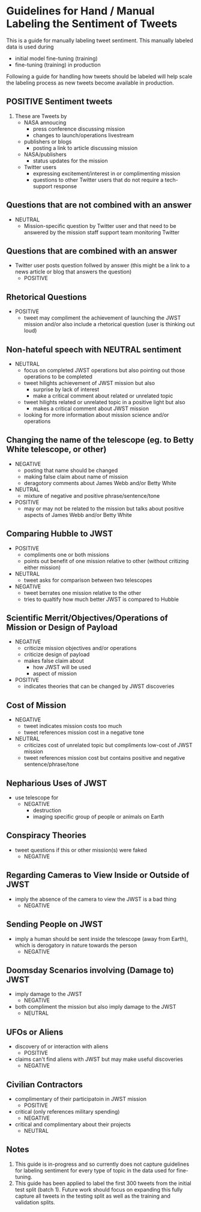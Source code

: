 # Guidelines for Hand / Manual Labeling the Sentiment of Tweets

This is a guide for manually labeling tweet sentiment. This manually labeled data is used during
- initial model fine-tuning (training)
- fine-tuning (training) in production

Following a guide for handling how tweets should be labeled will help scale the labeling process as new tweets become available in production.

## POSITIVE Sentiment tweets
1. These are Tweets by
   - NASA annoucing
     - press conference discussing mission
     - changes to launch/operations livestream
   - publishers or blogs
     - posting a link to article discussing mission
   - NASA/publishers
     - status updates for the mission
   - Twitter users
     - expressing excitement/interest in or complimenting mission
     - questions to other Twitter users that do not require a tech-support response

## Questions that are not combined with an answer
- NEUTRAL
  - Mission-specific question by Twitter user and that need to be answered by the mission staff support team monitoring Twitter

## Questions that are combined with an answer
- Twitter user posts question follwed by answer (this might be a link to a news article or blog that answers the question)
  - POSITIVE

## Rhetorical Questions
- POSITIVE
  - tweet may compliment the achievement of launching the JWST mission and/or also include a rhetorical question (user is thinking out loud)

## Non-hateful speech with NEUTRAL sentiment
- NEUTRAL
  - focus on completed JWST operations but also pointing out those operations to be completed
  - tweet hilights achievement of JWST mission but also
    - surprise by lack of interest
    - make a critical comment about related or unrelated topic
  - tweet hilights related or unrelated topic in a positive light but also
    - makes a critical comment about JWST mission
  - looking for more information about mission science and/or operations

## Changing the name of the telescope (eg. to Betty White telescope, or other)
- NEGATIVE
  - posting that name should be changed
  - making false claim about name of mission
  - deragotory comments about James Webb and/or Betty White
- NEUTRAL
  - mixture of negative and positive phrase/sentence/tone
- POSITIVE
  - may or may not be related to the mission but talks about positive aspects of James Webb and/or Betty White

## Comparing Hubble to JWST
- POSITIVE
  - compliments one or both missions
  - points out benefit of one mission relative to other (without critizing either mission)
- NEUTRAL
  - tweet asks for comparison between two telescopes
- NEGATIVE
  - tweet berrates one mission relative to the other
  - tries to qualtify how much better JWST is compared to Hubble

## Scientific Merrit/Objectives/Operations of Mission or Design of Payload
- NEGATIVE
  - criticize mission objectives and/or operations
  - criticize design of payload
  - makes false claim about
    - how JWST will be used
    - aspect of mission
- POSITIVE
  - indicates theories that can be changed by JWST discoveries

## Cost of Mission
- NEGATIVE
  - tweet indicates mission costs too much
  - tweet references mission cost in a negative tone
- NEUTRAL
  - criticizes cost of unrelated topic but compliments low-cost of JWST mission
  - tweet references mission cost but contains positive and negative sentence/phrase/tone

## Nepharious Uses of JWST
- use telescope for
  - NEGATIVE
    - destruction
    - imaging specific group of people or animals on Earth

## Conspiracy Theories
- tweet questions if this or other mission(s) were faked
  - NEGATIVE

## Regarding Cameras to View Inside or Outside of JWST
- imply the absence of the camera to view the JWST is a bad thing
  - NEGATIVE

## Sending People on JWST
- imply a human should be sent inside the telescope (away from Earth), which is derogatory in nature towards the person
  - NEGATIVE

## Doomsday Scenarios involving (Damage to) JWST
- imply damage to the JWST
  - NEGATIVE
- both compliment the mission but also imply damage to the JWST
  - NEUTRAL

## UFOs or Aliens
- discovery of or interaction with aliens
  - POSITIVE
- claims can't find aliens with JWST but may make useful discoveries
  - NEGATIVE

## Civilian Contractors
- complimentary of their participatoin in JWST mission
  - POSITIVE
- critical (only references military spending)
  - NEGATIVE
- critical and complimentary about their projects
  - NEUTRAL

## Notes
1. This guide is in-progress and so currently does not capture guidelines for labeling sentiment for every type of topic in the data used for fine-tuning.
2. This guide has been applied to label the first 300 tweets from the initial test split (batch 1). Future work should focus on expanding this fully capture all tweets in the testing split as well as the training and validation splits.
